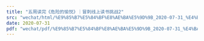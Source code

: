 ```yaml
---
title: "五周读完《危险的愉悦》｜冒刺线上读书挑战2"
src: "wechat/html/%E9%85%B7%E5%84%BF%E8%AE%BA%E5%9D%9B_2020-07-31_%E4%BA%94%E5%91%A8%E8%AF%BB%E5%AE%8C%E3%80%8A%E5%8D%B1%E9%99%A9%E7%9A%84%E6%84%89%E6%82%A6%E3%80%8B%EF%BD%9C%E5%86%92%E5%88%BA%E7%BA%BF%E4%B8%8A%E8%AF%BB%E4%B9%A6%E6%8C%91%E6%88%982.html"
date: 2020-07-31
pdf: "wechat/pdf/%E9%85%B7%E5%84%BF%E8%AE%BA%E5%9D%9B_2020-07-31_%E4%BA%94%E5%91%A8%E8%AF%BB%E5%AE%8C%E3%80%8A%E5%8D%B1%E9%99%A9%E7%9A%84%E6%84%89%E6%82%A6%E3%80%8B%EF%BD%9C%E5%86%92%E5%88%BA%E7%BA%BF%E4%B8%8A%E8%AF%BB%E4%B9%A6%E6%8C%91%E6%88%982.pdf"
---
```

